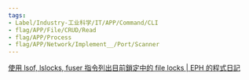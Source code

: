 ```yaml
---
tags:
- Label/Industry-工业科学/IT/APP/Command/CLI
- flag/APP/File/CRUD/Read
- flag/APP/Process
- flag/APP/Network/Implement__/Port/Scanner
---
```


[使用 lsof, lslocks, fuser 指令列出目前鎖定中的 file locks | EPH 的程式日記](https://ephrain.net/linux-%E4%BD%BF%E7%94%A8-lsof-lslocks-fuser-%E6%8C%87%E4%BB%A4%E5%88%97%E5%87%BA%E7%9B%AE%E5%89%8D%E9%8E%96%E5%AE%9A%E4%B8%AD%E7%9A%84-file-locks/)
